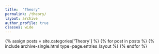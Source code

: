 ```yaml
---
title:  "Theory"
permalink: /theory/
layout: archive
author_profile: true
classes: wide
---
```


{% assign posts = site.categories['Theory'] %}
{% for post in posts %} {% include archive-single.html type=page.entries_layout %} {% endfor %}